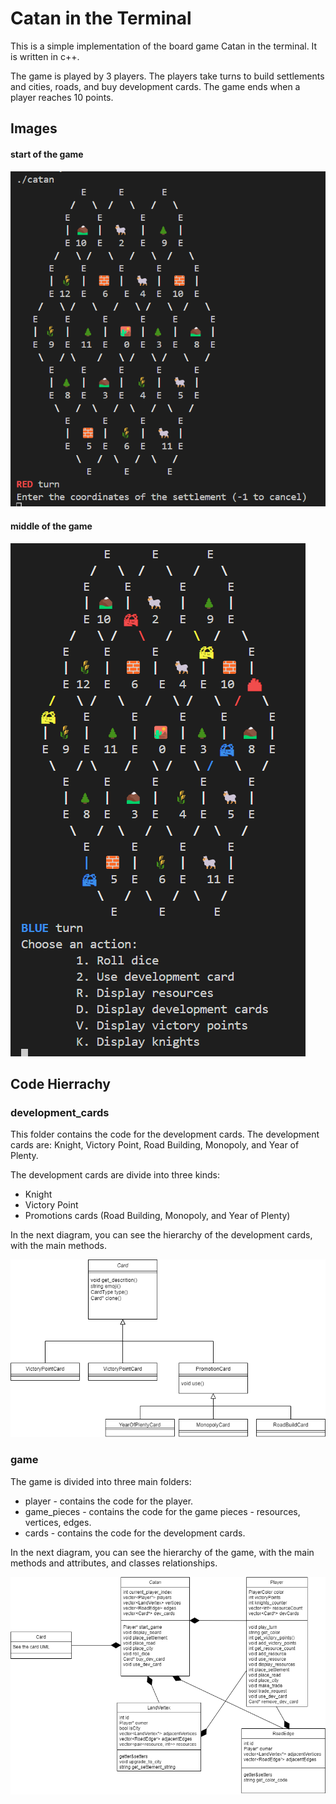# Catan in the Terminal

This is a simple implementation of the board game Catan in the terminal. It is written in c++.

The game is played by 3 players. The players take turns to build settlements and cities, roads, and buy development cards. The game ends when a player reaches 10 points.

## Images

#### start of the game
![start of the game](./borad_img/terminal_start.png)

#### middle of the game
![middle of the game](./borad_img/terminal_middle.png)


## Code Hierrachy

### development_cards
This folder contains the code for the development cards. The development cards are: Knight, Victory Point, Road Building, Monopoly, and Year of Plenty.

The development cards are divide into three kinds:
- Knight
- Victory Point
- Promotions cards (Road Building, Monopoly, and Year of Plenty)

In the next diagram, you can see the hierarchy of the development cards, with the main methods.

![development cards](./diagrams/cards.drawio.png)

### game
The game is divided into three main folders:
- player - contains the code for the player.
- game_pieces - contains the code for the game pieces - resources, vertices, edges.
- cards - contains the code for the development cards.


In the next diagram, you can see the hierarchy of the game, with the main methods and attributes, and classes relationships.

![game](./diagrams/catan.drawio.png)

